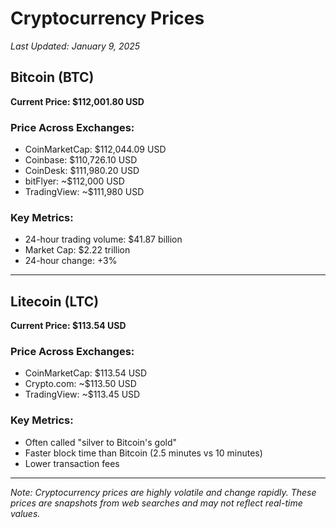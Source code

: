 # Cryptocurrency Prices
*Last Updated: January 9, 2025*

## Bitcoin (BTC)
**Current Price: $112,001.80 USD**

### Price Across Exchanges:
- CoinMarketCap: $112,044.09 USD
- Coinbase: $110,726.10 USD  
- CoinDesk: $111,980.20 USD
- bitFlyer: ~$112,000 USD
- TradingView: ~$111,980 USD

### Key Metrics:
- 24-hour trading volume: $41.87 billion
- Market Cap: $2.22 trillion
- 24-hour change: +3%

---

## Litecoin (LTC)
**Current Price: $113.54 USD**

### Price Across Exchanges:
- CoinMarketCap: $113.54 USD
- Crypto.com: ~$113.50 USD
- TradingView: ~$113.45 USD

### Key Metrics:
- Often called "silver to Bitcoin's gold"
- Faster block time than Bitcoin (2.5 minutes vs 10 minutes)
- Lower transaction fees

---

*Note: Cryptocurrency prices are highly volatile and change rapidly. These prices are snapshots from web searches and may not reflect real-time values.*